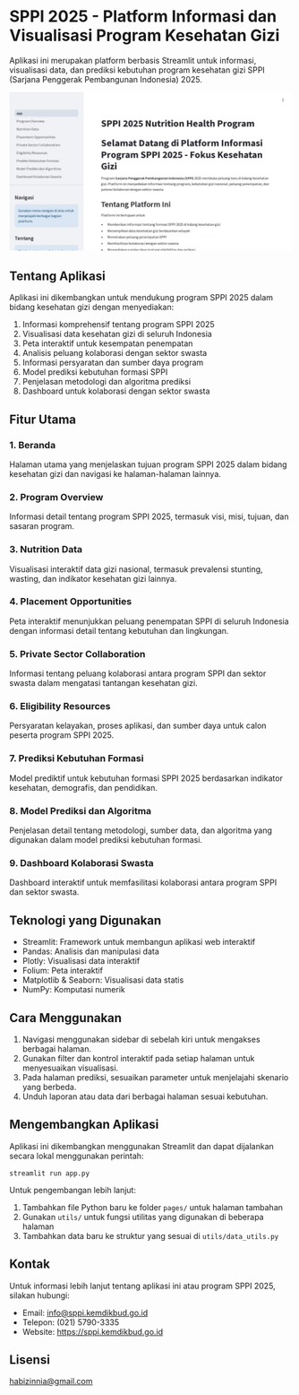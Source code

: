# SPPI 2025 - Platform Informasi dan Visualisasi Program Kesehatan Gizi

Aplikasi ini merupakan platform berbasis Streamlit untuk informasi, visualisasi data, dan prediksi kebutuhan program kesehatan gizi SPPI (Sarjana Penggerak Pembangunan Indonesia) 2025.

![SPPI Logo](1.png)

## Tentang Aplikasi

Aplikasi ini dikembangkan untuk mendukung program SPPI 2025 dalam bidang kesehatan gizi dengan menyediakan:

1. Informasi komprehensif tentang program SPPI 2025
2. Visualisasi data kesehatan gizi di seluruh Indonesia
3. Peta interaktif untuk kesempatan penempatan
4. Analisis peluang kolaborasi dengan sektor swasta
5. Informasi persyaratan dan sumber daya program
6. Model prediksi kebutuhan formasi SPPI
7. Penjelasan metodologi dan algoritma prediksi
8. Dashboard untuk kolaborasi dengan sektor swasta

## Fitur Utama

### 1. Beranda
Halaman utama yang menjelaskan tujuan program SPPI 2025 dalam bidang kesehatan gizi dan navigasi ke halaman-halaman lainnya.

### 2. Program Overview
Informasi detail tentang program SPPI 2025, termasuk visi, misi, tujuan, dan sasaran program.

### 3. Nutrition Data
Visualisasi interaktif data gizi nasional, termasuk prevalensi stunting, wasting, dan indikator kesehatan gizi lainnya.

### 4. Placement Opportunities
Peta interaktif menunjukkan peluang penempatan SPPI di seluruh Indonesia dengan informasi detail tentang kebutuhan dan lingkungan.

### 5. Private Sector Collaboration
Informasi tentang peluang kolaborasi antara program SPPI dan sektor swasta dalam mengatasi tantangan kesehatan gizi.

### 6. Eligibility Resources
Persyaratan kelayakan, proses aplikasi, dan sumber daya untuk calon peserta program SPPI 2025.

### 7. Prediksi Kebutuhan Formasi
Model prediktif untuk kebutuhan formasi SPPI 2025 berdasarkan indikator kesehatan, demografis, dan pendidikan.

### 8. Model Prediksi dan Algoritma
Penjelasan detail tentang metodologi, sumber data, dan algoritma yang digunakan dalam model prediksi kebutuhan formasi.

### 9. Dashboard Kolaborasi Swasta
Dashboard interaktif untuk memfasilitasi kolaborasi antara program SPPI dan sektor swasta.

## Teknologi yang Digunakan

- Streamlit: Framework untuk membangun aplikasi web interaktif
- Pandas: Analisis dan manipulasi data
- Plotly: Visualisasi data interaktif
- Folium: Peta interaktif
- Matplotlib & Seaborn: Visualisasi data statis
- NumPy: Komputasi numerik

## Cara Menggunakan

1. Navigasi menggunakan sidebar di sebelah kiri untuk mengakses berbagai halaman.
2. Gunakan filter dan kontrol interaktif pada setiap halaman untuk menyesuaikan visualisasi.
3. Pada halaman prediksi, sesuaikan parameter untuk menjelajahi skenario yang berbeda.
4. Unduh laporan atau data dari berbagai halaman sesuai kebutuhan.

## Mengembangkan Aplikasi

Aplikasi ini dikembangkan menggunakan Streamlit dan dapat dijalankan secara lokal menggunakan perintah:

```
streamlit run app.py
```

Untuk pengembangan lebih lanjut:

1. Tambahkan file Python baru ke folder `pages/` untuk halaman tambahan
2. Gunakan `utils/` untuk fungsi utilitas yang digunakan di beberapa halaman
3. Tambahkan data baru ke struktur yang sesuai di `utils/data_utils.py`

## Kontak

Untuk informasi lebih lanjut tentang aplikasi ini atau program SPPI 2025, silakan hubungi:

- Email: info@sppi.kemdikbud.go.id
- Telepon: (021) 5790-3335
- Website: https://sppi.kemdikbud.go.id

## Lisensi

habizinnia@gmail.com